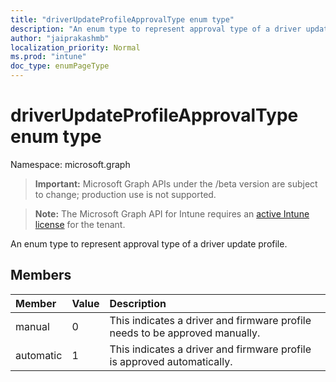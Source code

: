 ```yaml
---
title: "driverUpdateProfileApprovalType enum type"
description: "An enum type to represent approval type of a driver update profile."
author: "jaiprakashmb"
localization_priority: Normal
ms.prod: "intune"
doc_type: enumPageType
---
```


# driverUpdateProfileApprovalType enum type

Namespace: microsoft.graph

> **Important:** Microsoft Graph APIs under the /beta version are subject to change; production use is not supported.

> **Note:** The Microsoft Graph API for Intune requires an [active Intune license](https://go.microsoft.com/fwlink/?linkid=839381) for the tenant.

An enum type to represent approval type of a driver update profile.

## Members
|Member|Value|Description|
|:---|:---|:---|
|manual|0|This indicates a driver and firmware profile needs to be approved manually.|
|automatic|1|This indicates a driver and firmware profile is approved automatically.|
